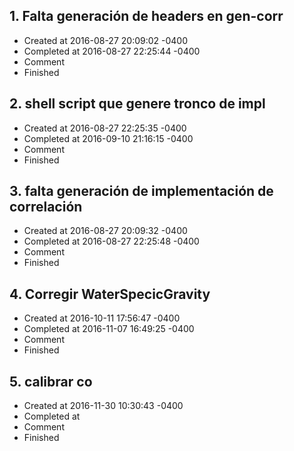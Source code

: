 ## 1. Falta generación de headers en gen-corr
- Created at   2016-08-27 20:09:02 -0400
- Completed at 2016-08-27 22:25:44 -0400
- Comment      
- Finished     

## 2. shell script que genere tronco de impl
- Created at   2016-08-27 22:25:35 -0400
- Completed at 2016-09-10 21:16:15 -0400
- Comment      
- Finished     

## 3. falta generación de implementación de correlación
- Created at   2016-08-27 20:09:32 -0400
- Completed at 2016-08-27 22:25:48 -0400
- Comment      
- Finished     

## 4. Corregir WaterSpecicGravity
- Created at   2016-10-11 17:56:47 -0400
- Completed at 2016-11-07 16:49:25 -0400
- Comment      
- Finished     

## 5. calibrar co
- Created at   2016-11-30 10:30:43 -0400
- Completed at 
- Comment      
- Finished     

